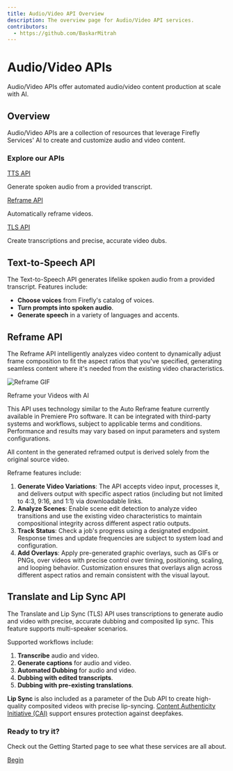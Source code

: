 ```yaml
---
title: Audio/Video API Overview
description: The overview page for Audio/Video API services.
contributors:
  - https://github.com/BaskarMitrah
---
```


<Hero slots="heading, text" background="rgb(233, 80, 80)"/>

# Audio/Video APIs

Audio/Video APIs offer automated audio/video content production at scale with AI.

## Overview

Audio/Video APIs are a collection of resources that leverage Firefly Services' AI to create and customize audio and video content.

<DiscoverBlock slots="heading, link, text"/>

### Explore our APIs

[TTS API](guides/)

Generate spoken audio from a provided transcript.

<DiscoverBlock slots="link, text"/>

[Reframe API](guides/)

Automatically reframe videos.

<DiscoverBlock slots="link, text"/>

[TLS API](guides/)

Create transcriptions and precise, accurate video dubs.

## Text-to-Speech API

The Text-to-Speech API generates lifelike spoken audio from a provided transcript. Features include:

- **Choose voices** from Firefly's catalog of voices.
- **Turn prompts into spoken audio**.
- **Generate speech** in a variety of languages and accents.

## Reframe API

The Reframe API intelligently analyzes video content to dynamically adjust frame composition to fit the aspect ratios that you've specified, generating seamless content where it's needed from the existing video characteristics.

<TextBlock slots="image, heading, text" theme="dark" />

![Reframe GIF](/images/reframe.gif)

Reframe your Videos with AI

This API uses technology similar to the Auto Reframe feature currently available in Premiere Pro software. It can be integrated with third-party systems and workflows, subject to applicable terms and conditions. Performance and results may vary based on input parameters and system configurations.

<InlineAlert variant="info" slots="text"  />

All content in the generated reframed output is derived solely from the original source video.

Reframe features include:

1. **Generate Video Variations**: The API accepts video input, processes it, and delivers output with specific aspect ratios (including but not limited to 4:3, 9:16, and 1:1) via downloadable links.
2. **Analyze Scenes**: Enable scene edit detection to analyze video transitions and use the existing video characteristics to maintain compositional integrity across different aspect ratio outputs.
3. **Track Status**: Check a job's progress using a designated endpoint. Response times and update frequencies are subject to system load and configuration.
4. **Add Overlays**: Apply pre-generated graphic overlays, such as GIFs or PNGs, over videos with precise control over timing, positioning, scaling, and looping behavior. Customization ensures that overlays align across different aspect ratios and remain consistent with the visual layout.

## Translate and Lip Sync API

The Translate and Lip Sync (TLS) API uses transcriptions to generate audio and video with precise, accurate dubbing and composited lip sync. This feature supports multi-speaker scenarios.

Supported workflows include:

1. **Transcribe** audio and video.
2. **Generate captions** for audio and video.
3. **Automated Dubbing** for audio and video.
4. **Dubbing with edited transcripts**.
5. **Dubbing with pre-existing translations**.

**Lip Sync** is also included as a parameter of the Dub API to create high-quality composited videos with precise lip-syncing. [Content Authenticity Initiative (CAI)](http://contentauthenticity.org/) support ensures protection against deepfakes.

<AnnouncementBlock slots="heading, text, button" />

### Ready to try it?

Check out the Getting Started page to see what these services are all about.

[Begin](/getting_started/)
